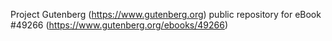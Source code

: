 Project Gutenberg (https://www.gutenberg.org) public repository for eBook #49266 (https://www.gutenberg.org/ebooks/49266)
